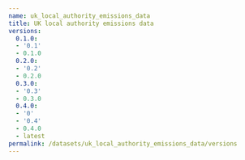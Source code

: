 ```yaml
---
name: uk_local_authority_emissions_data
title: UK local authority emissions data
versions:
  0.1.0:
  - '0.1'
  - 0.1.0
  0.2.0:
  - '0.2'
  - 0.2.0
  0.3.0:
  - '0.3'
  - 0.3.0
  0.4.0:
  - '0'
  - '0.4'
  - 0.4.0
  - latest
permalink: /datasets/uk_local_authority_emissions_data/versions
---
```

